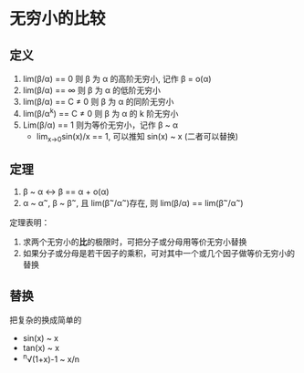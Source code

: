 # 无穷小的比较
## 定义
1. lim(β/α) == 0 则 β 为 α 的高阶无穷小, 记作 β = o(α)
2. lim(β/α) == ∞ 则 β 为 α 的低阶无穷小
3. lim(β/α) == C ≠ 0 则 β 为 α 的同阶无穷小
4. lim(β/α<sup>k</sup>) == C ≠ 0 则 β 为 α 的 k 阶无穷小
5. Lim(β/α) == 1 则为等价无穷小，记作 β ~ α
    * lim<sub>x→0</sub>sin(x)/x == 1, 可以推知 sin(x) ~ x (二者可以替换)

## 定理
1. β ~ α ↔ β == α + o(α)
2. α ~ α<sup>~</sup>, β ~ β<sup>~</sup>, 且 lim(β<sup>~</sup>/α<sup>~</sup>)存在, 则 lim(β/α) == lim(β<sup>~</sup>/α<sup>~</sup>)

定理表明：
1. 求两个无穷小的**比**的极限时，可把分子或分母用等价无穷小替换
2. 如果分子或分母是若干因子的乘积，可对其中一个或几个因子做等价无穷小的替换

## 替换
把复杂的换成简单的
* sin(x) ~ x
* tan(x) ~ x
* <sup>n</sup>√(1+x)-1 ~ x/n